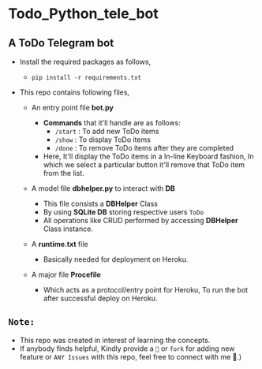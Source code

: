 # Todo_Python_tele_bot

## A ToDo Telegram bot
- Install the required packages as follows,
  - ```pip install -r requirements.txt```
  
- This repo contains following files,
  - An entry point file __bot.py__
    - __Commands__ that it'll handle are as follows:
      - ```/start``` : To add new ToDo items
      - ```/show``` : To display ToDo items
      - ```/done``` : To remove ToDo items after they are completed
    - Here, It'll display the ToDo items in a In-line Keyboard fashion, In which we select a particular button it'll remove that ToDo item from the list.
    
  - A model file __dbhelper.py__  to interact with __DB__
    - This file consists a __DBHelper__ Class
    - By using __SQLite DB__ storing respective users ```ToDo```
    - All operations like CRUD performed by accessing __DBHelper__ Class instance.
    
  - A __runtime.txt__ file
    - Basically needed for deployment on Heroku.
  
  - A major file __Procefile__
    - Which acts as a protocol/entry point for Heroku, To run the bot after successful deploy on Heroku.
    
## ```Note:```
- This repo was created in interest of learning the concepts.
- If anybody finds helpful, Kindly provide a ```🌟``` or
```fork``` for adding new feature or ```ANY Issues``` with this repo, feel free to connect with me 📮.)
